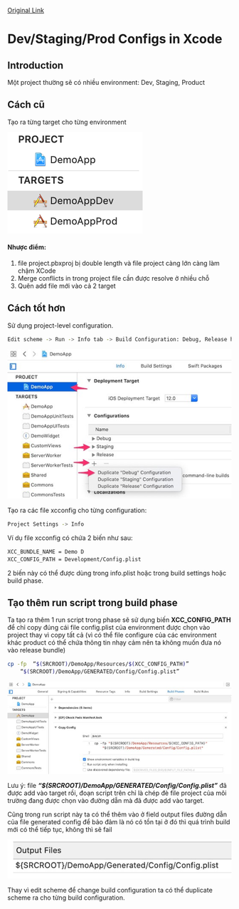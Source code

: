 [Original Link](https://medium.com/better-programming/how-to-create-development-staging-and-production-configs-in-xcode-ec58b2cc1df4)

# Dev/Staging/Prod Configs in Xcode
## Introduction
Một project thường sẽ có nhiều environment: Dev, Staging, Product

## Cách cũ
Tạo ra từng target cho từng environment

![](resources/config_1.png)

#### Nhược điểm: 
1. file project.pbxproj bị double length và file project càng lớn càng làm chậm XCode
2. Merge conflicts in trong project file cần được resolve ở nhiều chỗ
3. Quên add file mới vào cả 2 target

## Cách tốt hơn
Sử dụng project-level configuration.
```sh
Edit scheme -> Run -> Info tab -> Build Configuration: Debug, Release hoặc Staging
```

![](resources/config_2.jpeg)

Tạo ra các file xcconfig cho từng configuration: 
```sh
Project Settings -> Info
```

Ví dụ file xcconfig có chứa 2 biến như sau:
```sh
XCC_BUNDLE_NAME = Demo D
XCC_CONFIG_PATH = Development/Config.plist
```

2 biến này có thể được dùng trong info.plist hoặc trong build settings hoặc build phase.

## Tạo thêm run script trong build phase
Ta tạo ra thêm 1 run script trong phase sẽ sử dụng biến __XCC_CONFIG_PATH__ để chỉ copy đúng cái file config.plist của environment được chọn vào project thay vì copy tất cả (vì có thể file configure của các environment khác product có thể chứa thông tin nhạy cảm nên ta không muốn đưa nó vào release bundle)
```sh
cp -fp  “$(SRCROOT)/DemoApp/Resources/$(XCC_CONFIG_PATH)”
	“$(SRCROOT)/DemoApp/GENERATED/Config/Config.plist”
```

![](resources/config_3.jpeg)

Lưu ý: file ___“$(SRCROOT)/DemoApp/GENERATED/Config/Config.plist”___ đã được add vào target rồi, đoạn script trên chỉ là chép đè file project của môi trường đang được chọn vào đường dẫn mà đã được add vào target.

Cũng trong run script này ta có thể thêm vào ở field output files đường dẫn của file generated config để bảo đảm là nó có tồn tại ở đó thì quá trình build mới có thể tiếp tục, không thì sẽ fail

![](resources/config_4.jpeg)

Thay vì edit scheme để change build configuration ta có thể duplicate scheme ra cho từng build configuration. 